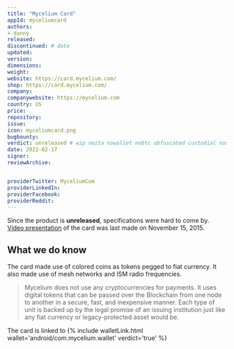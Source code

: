 ```yaml
---
title: "Mycelium Card"
appId: myceliumcard
authors:
- danny
released: 
discontinued: # date
updated:
version:
dimensions: 
weight: 
website: https://card.mycelium.com/
shop: https://card.mycelium.com/
company: 
companywebsite: https://mycelium.com
country: US
price: 
repository: 
issue:
icon: myceliumcard.png
bugbounty:
verdict: unreleased # wip noita nowallet nobtc obfuscated custodial nosource nonverifiable reproducible bounty defunct
date: 2022-02-17
signer:
reviewArchive:


providerTwitter: MyceliumCom
providerLinkedIn: 
providerFacebook: 
providerReddit: 
---
```



Since the product is **unreleased**, specifications were hard to come by. [Video presentation](https://vimeo.com/145770131) of the card was last made on November 15, 2015.

## What we do know

The card made use of colored coins as tokens pegged to fiat currency. It also made use of mesh networks and ISM radio frequencies.

> Mycelium does not use any cryptocurrencies for payments. It uses digital tokens that can be passed over the Blockchain from one node to another in a secure, fast, and inexpensive manner. Each type of unit is backed up by the legal promise of an issuing institution just like any fiat currency or legacy-protected asset would be.

The card is linked to {% include walletLink.html wallet='android/com.mycelium.wallet' verdict='true' %}

